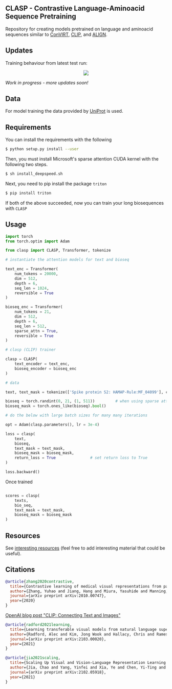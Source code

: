 ## CLASP - Contrastive Language-Aminoacid Sequence Pretraining

Repository for creating models pretrained on language and aminoacid sequences similar to [ConVIRT](https://arxiv.org/abs/2010.00747), [CLIP](https://openai.com/blog/clip/), and [ALIGN](https://arxiv.org/abs/2102.05918).

## Updates

Training behaviour from latest test run:
<p align="center"><img src="https://github.com/MicPie/clasp/tree/main/img/CLASP_testrun.png"></p>

*Work in progress - more updates soon!*

## Data

For model training the data provided by [UniProt](https://www.uniprot.org/) is used.

## Requirements

You can install the requirements with the following

```bash
$ python setup.py install --user
```

Then, you must install Microsoft's sparse attention CUDA kernel with the following two steps.

```bash
$ sh install_deepspeed.sh
```

Next, you need to pip install the package `triton`

```bash
$ pip install triton
```

If both of the above succeeded, now you can train your long biosequences with `CLASP`

## Usage

```python
import torch
from torch.optim import Adam

from clasp import CLASP, Transformer, tokenize

# instantiate the attention models for text and bioseq

text_enc = Transformer(
    num_tokens = 20000,
    dim = 512,
    depth = 6,
    seq_len = 1024,
    reversible = True
)

bioseq_enc = Transformer(
    num_tokens = 21,
    dim = 512,
    depth = 6,
    seq_len = 512,
    sparse_attn = True,
    reversible = True
)

# clasp (CLIP) trainer

clasp = CLASP(
    text_encoder = text_enc,
    bioseq_encoder = bioseq_enc
)

# data

text, text_mask = tokenize(['Spike protein S2: HAMAP-Rule:MF_04099'], context_length = 1024, return_mask = True)

bioseq = torch.randint(0, 21, (1, 511))         # when using sparse attention, should be 1 less than the sequence length
bioseq_mask = torch.ones_like(bioseq).bool()

# do the below with large batch sizes for many many iterations

opt = Adam(clasp.parameters(), lr = 3e-4)

loss = clasp(
    text,
    bioseq,
    text_mask = text_mask,
    bioseq_mask = bioseq_mask,
    return_loss = True               # set return loss to True
)

loss.backward()
```

Once trained

```python

scores = clasp(
    texts,
    bio_seq,
    text_mask = text_mask,
    bioseq_mask = bioseq_mask
)

```
## Resources

See [interesting resources](https://github.com/MicPie/clasp/blob/main/resources.md) (feel free to add interesting material that could be useful).


## Citations

```bibtex
@article{zhang2020contrastive,
  title={Contrastive learning of medical visual representations from paired images and text},
  author={Zhang, Yuhao and Jiang, Hang and Miura, Yasuhide and Manning, Christopher D and Langlotz, Curtis P},
  journal={arXiv preprint arXiv:2010.00747},
  year={2020}
}
```

[OpenAI blog post "CLIP: Connecting Text and Images"](https://openai.com/blog/clip/)

```bibtex
@article{radford2021learning,
  title={Learning transferable visual models from natural language supervision},
  author={Radford, Alec and Kim, Jong Wook and Hallacy, Chris and Ramesh, Aditya and Goh, Gabriel and Agarwal, Sandhini and Sastry, Girish and Askell, Amanda and Mishkin, Pamela and Clark, Jack and others},
  journal={arXiv preprint arXiv:2103.00020},
  year={2021}
}
```

```bibtex
@article{jia2021scaling,
  title={Scaling Up Visual and Vision-Language Representation Learning With Noisy Text Supervision},
  author={Jia, Chao and Yang, Yinfei and Xia, Ye and Chen, Yi-Ting and Parekh, Zarana and Pham, Hieu and Le, Quoc V and Sung, Yunhsuan and Li, Zhen and Duerig, Tom},
  journal={arXiv preprint arXiv:2102.05918},
  year={2021}
}
```

